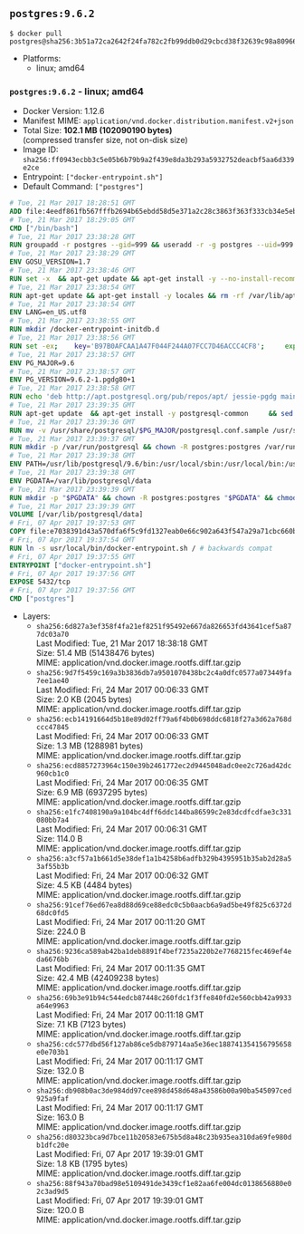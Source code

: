 ## `postgres:9.6.2`

```console
$ docker pull postgres@sha256:3b51a72ca2642f24fa782c2fb99ddb0d29cbcd38f32639c98a80966a25ae2a64
```

-	Platforms:
	-	linux; amd64

### `postgres:9.6.2` - linux; amd64

-	Docker Version: 1.12.6
-	Manifest MIME: `application/vnd.docker.distribution.manifest.v2+json`
-	Total Size: **102.1 MB (102090190 bytes)**  
	(compressed transfer size, not on-disk size)
-	Image ID: `sha256:ff0943ecbb3c5e05b6b79b9a2f439e8da3b293a5932752deacbf5aa6d339e2ce`
-	Entrypoint: `["docker-entrypoint.sh"]`
-	Default Command: `["postgres"]`

```dockerfile
# Tue, 21 Mar 2017 18:28:51 GMT
ADD file:4eedf861fb567fffb2694b65ebdd58d5e371a2c28c3863f363f333cb34e5eb7b in / 
# Tue, 21 Mar 2017 18:29:05 GMT
CMD ["/bin/bash"]
# Tue, 21 Mar 2017 23:38:28 GMT
RUN groupadd -r postgres --gid=999 && useradd -r -g postgres --uid=999 postgres
# Tue, 21 Mar 2017 23:38:29 GMT
ENV GOSU_VERSION=1.7
# Tue, 21 Mar 2017 23:38:46 GMT
RUN set -x 	&& apt-get update && apt-get install -y --no-install-recommends ca-certificates wget && rm -rf /var/lib/apt/lists/* 	&& wget -O /usr/local/bin/gosu "https://github.com/tianon/gosu/releases/download/$GOSU_VERSION/gosu-$(dpkg --print-architecture)" 	&& wget -O /usr/local/bin/gosu.asc "https://github.com/tianon/gosu/releases/download/$GOSU_VERSION/gosu-$(dpkg --print-architecture).asc" 	&& export GNUPGHOME="$(mktemp -d)" 	&& gpg --keyserver ha.pool.sks-keyservers.net --recv-keys B42F6819007F00F88E364FD4036A9C25BF357DD4 	&& gpg --batch --verify /usr/local/bin/gosu.asc /usr/local/bin/gosu 	&& rm -r "$GNUPGHOME" /usr/local/bin/gosu.asc 	&& chmod +x /usr/local/bin/gosu 	&& gosu nobody true 	&& apt-get purge -y --auto-remove ca-certificates wget
# Tue, 21 Mar 2017 23:38:54 GMT
RUN apt-get update && apt-get install -y locales && rm -rf /var/lib/apt/lists/* 	&& localedef -i en_US -c -f UTF-8 -A /usr/share/locale/locale.alias en_US.UTF-8
# Tue, 21 Mar 2017 23:38:54 GMT
ENV LANG=en_US.utf8
# Tue, 21 Mar 2017 23:38:55 GMT
RUN mkdir /docker-entrypoint-initdb.d
# Tue, 21 Mar 2017 23:38:56 GMT
RUN set -ex; 	key='B97B0AFCAA1A47F044F244A07FCC7D46ACCC4CF8'; 	export GNUPGHOME="$(mktemp -d)"; 	gpg --keyserver ha.pool.sks-keyservers.net --recv-keys "$key"; 	gpg --export "$key" > /etc/apt/trusted.gpg.d/postgres.gpg; 	rm -r "$GNUPGHOME"; 	apt-key list
# Tue, 21 Mar 2017 23:38:57 GMT
ENV PG_MAJOR=9.6
# Tue, 21 Mar 2017 23:38:57 GMT
ENV PG_VERSION=9.6.2-1.pgdg80+1
# Tue, 21 Mar 2017 23:38:58 GMT
RUN echo 'deb http://apt.postgresql.org/pub/repos/apt/ jessie-pgdg main' $PG_MAJOR > /etc/apt/sources.list.d/pgdg.list
# Tue, 21 Mar 2017 23:39:35 GMT
RUN apt-get update 	&& apt-get install -y postgresql-common 	&& sed -ri 's/#(create_main_cluster) .*$/\1 = false/' /etc/postgresql-common/createcluster.conf 	&& apt-get install -y 		postgresql-$PG_MAJOR=$PG_VERSION 		postgresql-contrib-$PG_MAJOR=$PG_VERSION 	&& rm -rf /var/lib/apt/lists/*
# Tue, 21 Mar 2017 23:39:36 GMT
RUN mv -v /usr/share/postgresql/$PG_MAJOR/postgresql.conf.sample /usr/share/postgresql/ 	&& ln -sv ../postgresql.conf.sample /usr/share/postgresql/$PG_MAJOR/ 	&& sed -ri "s!^#?(listen_addresses)\s*=\s*\S+.*!\1 = '*'!" /usr/share/postgresql/postgresql.conf.sample
# Tue, 21 Mar 2017 23:39:37 GMT
RUN mkdir -p /var/run/postgresql && chown -R postgres:postgres /var/run/postgresql && chmod g+s /var/run/postgresql
# Tue, 21 Mar 2017 23:39:38 GMT
ENV PATH=/usr/lib/postgresql/9.6/bin:/usr/local/sbin:/usr/local/bin:/usr/sbin:/usr/bin:/sbin:/bin
# Tue, 21 Mar 2017 23:39:38 GMT
ENV PGDATA=/var/lib/postgresql/data
# Tue, 21 Mar 2017 23:39:39 GMT
RUN mkdir -p "$PGDATA" && chown -R postgres:postgres "$PGDATA" && chmod 777 "$PGDATA" # this 777 will be replaced by 700 at runtime (allows semi-arbitrary "--user" values)
# Tue, 21 Mar 2017 23:39:39 GMT
VOLUME [/var/lib/postgresql/data]
# Fri, 07 Apr 2017 19:37:53 GMT
COPY file:e7038391d43a570dfa6f5c9fd1327eab0e66c902a643f547a29a71cbc660b950 in /usr/local/bin/ 
# Fri, 07 Apr 2017 19:37:54 GMT
RUN ln -s usr/local/bin/docker-entrypoint.sh / # backwards compat
# Fri, 07 Apr 2017 19:37:55 GMT
ENTRYPOINT ["docker-entrypoint.sh"]
# Fri, 07 Apr 2017 19:37:56 GMT
EXPOSE 5432/tcp
# Fri, 07 Apr 2017 19:37:56 GMT
CMD ["postgres"]
```

-	Layers:
	-	`sha256:6d827a3ef358f4fa21ef8251f95492e667da826653fd43641cef5a877dc03a70`  
		Last Modified: Tue, 21 Mar 2017 18:38:18 GMT  
		Size: 51.4 MB (51438476 bytes)  
		MIME: application/vnd.docker.image.rootfs.diff.tar.gzip
	-	`sha256:9d7f5459c169a3b3836db7a9501070438bc2c4a0dfc0577a073449fa7ee1ae40`  
		Last Modified: Fri, 24 Mar 2017 00:06:33 GMT  
		Size: 2.0 KB (2045 bytes)  
		MIME: application/vnd.docker.image.rootfs.diff.tar.gzip
	-	`sha256:ecb14191664d5b18e89d02ff79a6f4b0b698ddc6818f27a3d62a768dccc47845`  
		Last Modified: Fri, 24 Mar 2017 00:06:33 GMT  
		Size: 1.3 MB (1288981 bytes)  
		MIME: application/vnd.docker.image.rootfs.diff.tar.gzip
	-	`sha256:ecd8857273964c150e39b2461772ec2d9445048adc0ee2c726ad42dc960cb1c0`  
		Last Modified: Fri, 24 Mar 2017 00:06:35 GMT  
		Size: 6.9 MB (6937295 bytes)  
		MIME: application/vnd.docker.image.rootfs.diff.tar.gzip
	-	`sha256:e1fc7408190a9a104bc4dff6ddc144ba86599c2e83dcdfcdfae3c331080bb7a4`  
		Last Modified: Fri, 24 Mar 2017 00:06:31 GMT  
		Size: 114.0 B  
		MIME: application/vnd.docker.image.rootfs.diff.tar.gzip
	-	`sha256:a3cf57a1b661d5e38def1a1b4258b6adfb329b4395951b35ab2d28a53af55b3b`  
		Last Modified: Fri, 24 Mar 2017 00:06:32 GMT  
		Size: 4.5 KB (4484 bytes)  
		MIME: application/vnd.docker.image.rootfs.diff.tar.gzip
	-	`sha256:91cef76ed67ea8d88d69ce88edc0c5b0aacb6a9ad5be49f825c6372d68dc0fd5`  
		Last Modified: Fri, 24 Mar 2017 00:11:20 GMT  
		Size: 224.0 B  
		MIME: application/vnd.docker.image.rootfs.diff.tar.gzip
	-	`sha256:9236ca589ab42ba1deb8891f4bef7235a220b2e7768215fec469ef4eda6676bb`  
		Last Modified: Fri, 24 Mar 2017 00:11:35 GMT  
		Size: 42.4 MB (42409238 bytes)  
		MIME: application/vnd.docker.image.rootfs.diff.tar.gzip
	-	`sha256:69b3e91b94c544edcb87448c260fdc1f3ffe840fd2e560cbb42a9933a64e9963`  
		Last Modified: Fri, 24 Mar 2017 00:11:18 GMT  
		Size: 7.1 KB (7123 bytes)  
		MIME: application/vnd.docker.image.rootfs.diff.tar.gzip
	-	`sha256:cdc577dbd56f127ab86ce5db879714aa5e36ec188741354156795658e0e703b1`  
		Last Modified: Fri, 24 Mar 2017 00:11:17 GMT  
		Size: 132.0 B  
		MIME: application/vnd.docker.image.rootfs.diff.tar.gzip
	-	`sha256:db908b0ac3de984dd97cee898d458d648a43586b00a90ba545097ced925a9faf`  
		Last Modified: Fri, 24 Mar 2017 00:11:17 GMT  
		Size: 163.0 B  
		MIME: application/vnd.docker.image.rootfs.diff.tar.gzip
	-	`sha256:d80323bca9d7bce11b20583e675b5d8a48c23b935ea310da69fe980db1dfc20e`  
		Last Modified: Fri, 07 Apr 2017 19:39:01 GMT  
		Size: 1.8 KB (1795 bytes)  
		MIME: application/vnd.docker.image.rootfs.diff.tar.gzip
	-	`sha256:88f943a70bad98e5109491de3439cf1e82aa6fe004dc0138656880e02c3ad9d5`  
		Last Modified: Fri, 07 Apr 2017 19:39:01 GMT  
		Size: 120.0 B  
		MIME: application/vnd.docker.image.rootfs.diff.tar.gzip
